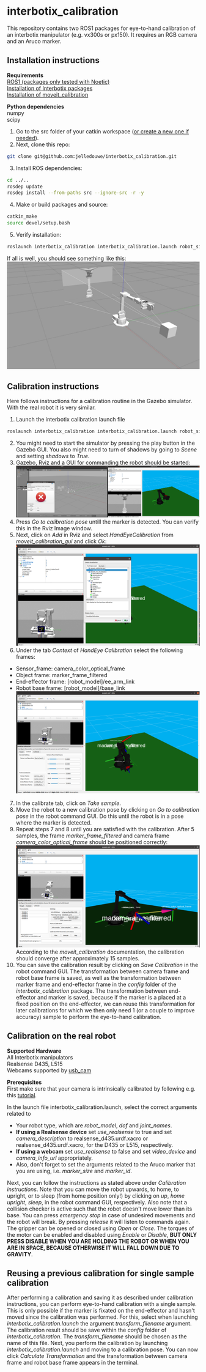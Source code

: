 # interbotix_calibration
This repository contains two ROS1 packages for eye-to-hand calibration of an interbotix manipulator (e.g. vx300s or px150).
It requires an RGB camera and an Aruco marker.


## Installation instructions

**Requirements**  
[ROS1 (packages only tested with Noetic)](http://wiki.ros.org/noetic/Installation)  
[Installation of Interbotix packages](https://www.trossenrobotics.com/docs/interbotix_xsarms/ros_interface/index.html)  
[Installation of moveit_calibration](https://ros-planning.github.io/moveit_tutorials/doc/hand_eye_calibration/hand_eye_calibration_tutorial.html#getting-started)

**Python dependencies**  
numpy  
scipy

1. Go to the src folder of your catkin workspace ([or create a new one if needed](http://wiki.ros.org/catkin/Tutorials/create_a_workspace)).
2. Next, clone this repo:
```bash
git clone git@github.com:jelledouwe/interbotix_calibration.git
```
3. Install ROS dependencies:
```bash
cd ../..
rosdep update
rosdep install --from-paths src --ignore-src -r -y
```
4. Make or build packages and source:
```bash
catkin_make
source devel/setup.bash
```
5. Verify installation:
```bash
roslaunch interbotix_calibration interbotix_calibration.launch robot_sim:=true camera_sim:=true
```
If all is well, you should see something like this:
![Gazebo](img/gazebo.jpg)

## Calibration instructions

Here follows instructions for a calibration routine in the Gazebo simulator.
With the real robot it is very similar.

1. Launch the interbotix calibration launch file
```bash
roslaunch interbotix_calibration interbotix_calibration.launch robot_sim:=true camera_sim:=true
```
2. You might need to start the simulator by pressing the play button in the Gazebo GUI.
You also might need to turn of shadows by going to *Scene* and setting *shadows* to *True*.
3. Gazebo, Rviz and a GUI for commanding the robot should be started:
![Start calibration routine.](img/cal_1.png)
4. Press *Go to calibration pose* untill the marker is detected.
You can verify this in the Rviz Image window.
5. Next, click on *Add* in Rviz and select *HandEyeCalibration* from *moveit_calibration_gui* and click *Ok*:
![Add HandEyeCalibration](img/cal_2.png)
6. Under the tab *Context* of  *HandEye Calibration* select the following frames:
  - Sensor_frame: camera_color_optical_frame
  - Object frame: marker_frame_filtered
  - End-effector frame: [robot_model]/ee_arm_link
  - Robot base frame: [robot_model]/base_link
![Select frames](img/cal_3.png)
7. In the calibrate tab, click on *Take sample*.
8. Move the robot to a new calibration pose by clicking on *Go to calibration pose* in the robot command GUI.
Do this until the robot is in a pose where the marker is detected.
9. Repeat steps 7 and 8 until you are satisfied with the calibration.
After 5 samples, the frame *marker_frame_filtered* and camera frame *camera_color_optical_frame* should be positioned correctly:
![The calibration result should appear after 5 samples.](img/cal_4.png)
According to the *moveit_calibration* documentation, the calibration should converge after approximately 15 samples.
10. You can save the calibration result by clicking on *Save Calibration* in the robot command GUI.
The transformation between camera frame and robot base frame is saved, as well as the transformation between marker frame and end-effector frame in the *config* folder of the *interbotix_calibration* package.
The transformation between end-effector and marker is saved, because if the marker is a placed at a fixed position on the end-effector, we can reuse this transformation for later calibrations for which we then only need 1 (or a couple to improve accuracy) sample to perform the eye-to-hand calibration.

## Calibration on the real robot

**Supported Hardware**  
All Interbotix manipulators  
Realsense D435, L515  
Webcams supported by [usb_cam](http://wiki.ros.org/usb_cam)

**Prerequisites**  
First make sure that your camera is intrinsically calibrated by following e.g. this [tutorial](http://wiki.ros.org/camera_calibration/Tutorials/MonocularCalibration).


In the launch file interbotix_calibration.launch, select the correct arguments related to
- Your robot type, which are *robot_model*, *dof* and *joint_names*.  
- **If using a Realsense device** set *use_realsense* to true and set *camera_description* to realsense_d435.urdf.xacro or realsense_d435.urdf.xacro, for the D435 or L515, respectively.
- **If using a webcam** set *use_realsense* to false and set *video_device* and *camera_info_url* appropriately.
- Also, don't forget to set the arguments related to the Aruco marker that you are using, i.e. *marker_size* and *marker_id*.

Next, you can follow the instructions as stated above under *Calibration instructions*.
Note that you can move the robot upwards, to home, to upright, or to sleep (from home position only!) by clicking on *up*, *home* *upright*, *sleep*, in the robot command GUI, respectively.
Also note that a collision checker is active such that the robot doesn't move lower than its base.
You can press *emergency stop* in case of undesired movements and the robot will break.
By pressing *release* it will listen to commands again.
The gripper can be opened or closed using *Open* or *Close*.
The torques of the motor can be enabled and disabled using *Enable* or *Disable*, **BUT ONLY PRESS DISABLE WHEN YOU ARE HOLDING THE ROBOT OR WHEN YOU ARE IN SPACE, BECAUSE OTHERWISE IT WILL FALL DOWN DUE TO GRAVITY**.

## Reusing a previous calibration for single sample calibration

After performing a calibration and saving it as described under calibration instructions, you can perform eye-to-hand calibration with a single sample.
This is only possible if the marker is fixated on the end-effector and hasn't moved since the calibration was performed.
For this, select when launching *interbotix_calibration.launch* the argument *transform_filename* argument.
The calibration result should be save within the *config* folder of *interbotix_calibration*.
The *transform_filename* should be chosen as the name of this file.
Next, you perform the calibration by launching *interbotix_calibration.launch* and moving to a calibration pose.
You can now click *Calculate Transformation* and the transformation between camera frame and robot base frame appears in the terminal.

